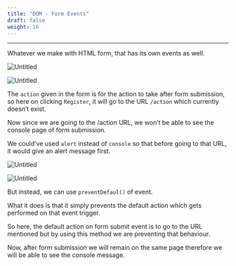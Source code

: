 ```yaml
---
title: "DOM - Form Events"
draft: false
weight: 16
---
```


---

Whatever we make with HTML form, that has its own events as well.

![Untitled](../../../../images/exercises/form-events/1.png)

![Untitled](../../../../images/exercises/form-events/2.png)

The `action` given in the form is for the action to take after form submission, so here on clicking `Register`, it will go to the URL `/action` which currently doesn’t exist.

Now since we are going to the /action URL, we won’t be able to see the console page of form submission.

We could’ve used `alert` instead of `console` so that before going to that URL, it would give an alert message first.

![Untitled](../../../../images/exercises/form-events/3.png)

![Untitled](../../../../images/exercises/form-events/4.png)

But instead, we can use `preventDefaul()` of event.

What it does is that it simply prevents the default action which gets performed on that event trigger.

So here, the default action on form submit event is to go to the URL mentioned but by using this method we are preventing that behaviour.

Now, after form submission we will remain on the same page therefore we will be able to see the console message.